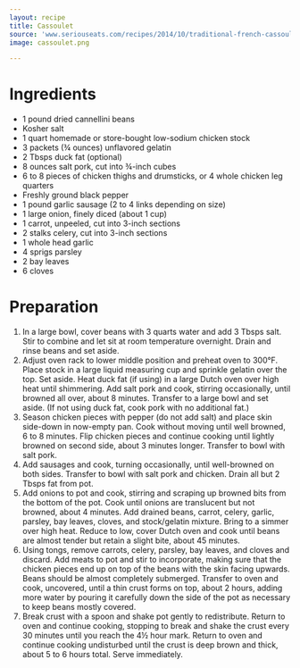 ```yaml
---
layout: recipe
title: Cassoulet
source: 'www.seriouseats.com/recipes/2014/10/traditional-french-cassoulet-recipe.html'
image: cassoulet.png

---
```


# Ingredients

- 1 pound dried cannellini beans
- Kosher salt
- 1 quart homemade or store-bought low-sodium chicken stock
- 3 packets (¾ ounces) unflavored gelatin
- 2 Tbsps duck fat (optional)
- 8 ounces salt pork, cut into ¾-inch cubes
- 6 to 8 pieces of chicken thighs and drumsticks, or 4 whole chicken leg quarters
- Freshly ground black pepper
- 1 pound garlic sausage (2 to 4 links depending on size)
- 1 large onion, finely diced (about 1 cup)
- 1 carrot, unpeeled, cut into 3-inch sections
- 2 stalks celery, cut into 3-inch sections
- 1 whole head garlic
- 4 sprigs parsley
- 2 bay leaves
- 6 cloves

# Preparation

1. In a large bowl, cover beans with 3 quarts water and add 3 Tbsps salt. Stir to combine and let sit at room temperature overnight. Drain and rinse beans and set aside.
2. Adjust oven rack to lower middle position and preheat oven to 300°F. Place stock in a large liquid measuring cup and sprinkle gelatin over the top. Set aside. Heat duck fat (if using) in a large Dutch oven over high heat until shimmering. Add salt pork and cook, stirring occasionally, until browned all over, about 8 minutes. Transfer to a large bowl and set aside. (If not using duck fat, cook pork with no additional fat.)
3. Season chicken pieces with pepper (do not add salt) and place skin side-down in now-empty pan. Cook without moving until well browned, 6 to 8 minutes. Flip chicken pieces and continue cooking until lightly browned on second side, about 3 minutes longer. Transfer to bowl with salt pork.
4. Add sausages and cook, turning occasionally, until well-browned on both sides. Transfer to bowl with salt pork and chicken. Drain all but 2 Tbsps fat from pot.
5. Add onions to pot and cook, stirring and scraping up browned bits from the bottom of the pot. Cook until onions are translucent but not browned, about 4 minutes. Add drained beans, carrot, celery, garlic, parsley, bay leaves, cloves, and stock/gelatin mixture. Bring to a simmer over high heat. Reduce to low, cover Dutch oven and cook until beans are almost tender but retain a slight bite, about 45 minutes.
6. Using tongs, remove carrots, celery, parsley, bay leaves, and cloves and discard. Add meats to pot and stir to incorporate, making sure that the chicken pieces end up on top of the beans with the skin facing upwards. Beans should be almost completely submerged. Transfer to oven and cook, uncovered, until a thin crust forms on top, about 2 hours, adding more water by pouring it carefully down the side of the pot as necessary to keep beans mostly covered.
7. Break crust with a spoon and shake pot gently to redistribute. Return to oven and continue cooking, stopping to break and shake the crust every 30 minutes until you reach the 4½ hour mark. Return to oven and continue cooking undisturbed until the crust is deep brown and thick, about 5 to 6 hours total. Serve immediately.